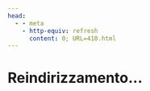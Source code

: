 ```yaml
---
head:
  - - meta
    - http-equiv: refresh
      content: 0; URL=410.html
---
```


# Reindirizzamento...
